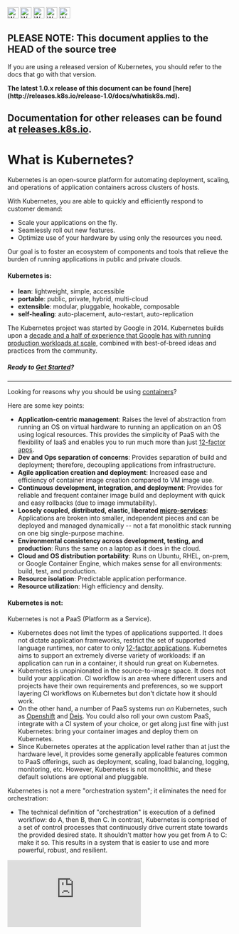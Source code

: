 <!-- BEGIN MUNGE: UNVERSIONED_WARNING -->

<!-- BEGIN STRIP_FOR_RELEASE -->

<img src="http://kubernetes.io/img/warning.png" alt="WARNING"
     width="25" height="25">
<img src="http://kubernetes.io/img/warning.png" alt="WARNING"
     width="25" height="25">
<img src="http://kubernetes.io/img/warning.png" alt="WARNING"
     width="25" height="25">
<img src="http://kubernetes.io/img/warning.png" alt="WARNING"
     width="25" height="25">
<img src="http://kubernetes.io/img/warning.png" alt="WARNING"
     width="25" height="25">

<h2>PLEASE NOTE: This document applies to the HEAD of the source tree</h2>

If you are using a released version of Kubernetes, you should
refer to the docs that go with that version.

<strong>
The latest 1.0.x release of this document can be found
[here](http://releases.k8s.io/release-1.0/docs/whatisk8s.md).

Documentation for other releases can be found at
[releases.k8s.io](http://releases.k8s.io).
</strong>
--

<!-- END STRIP_FOR_RELEASE -->

<!-- END MUNGE: UNVERSIONED_WARNING -->

# What is Kubernetes?

Kubernetes is an open-source platform for automating deployment, scaling, and operations of application containers across clusters of hosts.

With Kubernetes, you are able to quickly and efficiently respond to customer demand:

 - Scale your applications on the fly.
 - Seamlessly roll out new features.
 - Optimize use of your hardware by using only the resources you need.

Our goal is to foster an ecosystem of components and tools that relieve the burden of running applications in public and private clouds.

#### Kubernetes is:

* **lean**: lightweight, simple, accessible
* **portable**: public, private, hybrid, multi-cloud
* **extensible**: modular, pluggable, hookable, composable
* **self-healing**: auto-placement, auto-restart, auto-replication

The Kubernetes project was started by Google in 2014. Kubernetes builds upon a [decade and a half of experience that Google has with running production workloads at scale](https://research.google.com/pubs/pub43438.html), combined with best-of-breed ideas and practices from the community.

##### Ready to [Get Started](getting-started-guides/README.md)?

<hr>

Looking for reasons why you should be using [containers](http://aucouranton.com/2014/06/13/linux-containers-parallels-lxc-openvz-docker-and-more/)?

Here are some key points:

* **Application-centric management**:
    Raises the level of abstraction from running an OS on virtual hardware to running an application on an OS using logical resources. This provides the simplicity of PaaS with the flexibility of IaaS and enables you to run much more than just [12-factor apps](http://12factor.net/).
* **Dev and Ops separation of concerns**:
    Provides separation of build and deployment; therefore, decoupling applications from infrastructure.
* **Agile application creation and deployment**:
    Increased ease and efficiency of container image creation compared to VM image use.
* **Continuous development, integration, and deployment**:
    Provides for reliable and frequent container image build and deployment with quick and easy rollbacks (due to image immutability).
* **Loosely coupled, distributed, elastic, liberated [micro-services](http://martinfowler.com/articles/microservices.html)**:
    Applications are broken into smaller, independent pieces and can be deployed and managed dynamically -- not a fat monolithic stack running on one big single-purpose machine.
* **Environmental consistency across development, testing, and production**:
    Runs the same on a laptop as it does in the cloud.
* **Cloud and OS distribution portability**:
    Runs on Ubuntu, RHEL, on-prem, or Google Container Engine, which makes sense for all environments: build, test, and production.
* **Resource isolation**:
    Predictable application performance.
* **Resource utilization**:
    High efficiency and density.

#### Kubernetes is not:

Kubernetes is not a PaaS (Platform as a Service).
* Kubernetes does not limit the types of applications supported. It does not dictate application frameworks, restrict the set of supported language runtimes, nor cater to only [12-factor applications](http://12factor.net/). Kubernetes aims to support an extremely diverse variety of workloads: if an application can run in a container, it should run great on Kubernetes.
* Kubernetes is unopinionated in the source-to-image space. It does not build your application. CI workflow is an area where different users and projects have their own requirements and preferences, so we support layering CI workflows on Kubernetes but don't dictate how it should work.
* On the other hand, a number of PaaS systems run *on* Kubernetes, such as [Openshift](https://github.com/openshift/origin) and [Deis](http://deis.io/). You could also roll your own custom PaaS, integrate with a CI system of your choice, or get along just fine with just Kubernetes: bring your container images and deploy them on Kubernetes.
* Since Kubernetes operates at the application level rather than at just the hardware level, it provides some generally applicable features common to PaaS offerings, such as deployment, scaling, load balancing, logging, monitoring, etc. However, Kubernetes is not monolithic, and these default solutions are optional and pluggable.

Kubernetes is not a mere "orchestration system"; it eliminates the need for orchestration:
* The technical definition of "orchestration" is execution of a defined workflow: do A, then B, then C. In contrast, Kubernetes is comprised of a set of control processes that continuously drive current state towards the provided desired state. It shouldn't matter how you get from A to C: make it so. This results in a system that is easier to use and more powerful, robust, and resilient.


<!-- BEGIN MUNGE: GENERATED_ANALYTICS -->
[![Analytics](https://kubernetes-site.appspot.com/UA-36037335-10/GitHub/docs/whatisk8s.md?pixel)]()
<!-- END MUNGE: GENERATED_ANALYTICS -->
